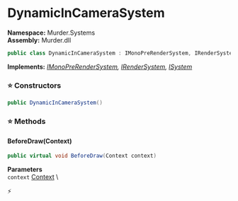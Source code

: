 # DynamicInCameraSystem

**Namespace:** Murder.Systems \
**Assembly:** Murder.dll

```csharp
public class DynamicInCameraSystem : IMonoPreRenderSystem, IRenderSystem, ISystem
```

**Implements:** _[IMonoPreRenderSystem](../..//Murder/Core/Graphics/IMonoPreRenderSystem.html), [IRenderSystem](../..//Bang/Systems/IRenderSystem.html), [ISystem](../..//Bang/Systems/ISystem.html)_

### ⭐ Constructors
```csharp
public DynamicInCameraSystem()
```

### ⭐ Methods
#### BeforeDraw(Context)
```csharp
public virtual void BeforeDraw(Context context)
```

**Parameters** \
`context` [Context](../..//Bang/Contexts/Context.html) \



⚡